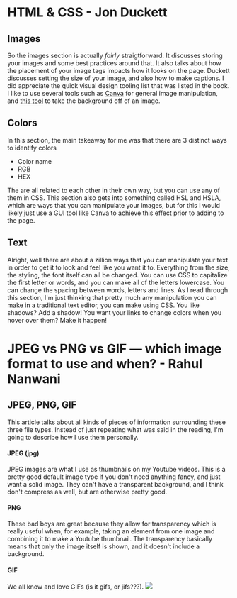 # HTML & CSS - Jon Duckett

## Images

So the images section is actually *fairly* straigtforward. It discusses storing your images and some best practices around that. It also talks about how the placement of your image tags impacts how it looks on the page. Duckett discusses setting the size of your image, and also how to make captions. I did appreciate the quick visual design tooling list that was listed in the book. I like to use several tools such as [Canva](https://canva.com) for general image manipulation, and [this tool](https://remove.bg) to take the background off of an image.

## Colors

In this section, the main takeaway for me was that there are 3 distinct ways to identify colors
* Color name
* RGB
* HEX

The are all related to each other in their own way, but you can use any of them in CSS. This section also gets into something called HSL and HSLA, which are ways that you can manipulate your images, but for this I would likely just use a GUI tool like Canva to achieve this effect prior to adding to the page.

## Text

Alright, well there are about a zillion ways that you can manipulate your text in order to get it to look and feel like you want it to. Everything from the size, the styling, the font itself can all be changed. You can use CSS to capitalize the first letter or words, and you can make all of the letters lowercase. You can change the spacing between words, letters and lines. As I read through this section, I'm just thinking that pretty much any manipulation you can make in a traditional text editor, you can make using CSS. You like shadows? Add a shadow! You want your links to change colors when you hover over them? Make it happen!

# JPEG vs PNG vs GIF — which image format to use and when? - Rahul Nanwani


## JPEG, PNG, GIF

This article talks about all kinds of pieces of information surrounding these three file types. Instead of just repeating what was said in the reading, I'm going to describe how I use them personally.

#### JPEG (jpg)

JPEG images are what I use as thumbnails on my Youtube videos. This is a pretty good default image type if you don't need anything fancy, and just want a solid image. They can't have a transparent background, and I think don't compress as well, but are otherwise pretty good. 

#### PNG
These bad boys are great because they allow for transparency which is really useful when, for example, taking an element from one image and combining it to make a Youtube thumbnail. The transparency basically means that only the image itself is shown, and it doesn't include a background.

#### GIF
We all know and love GIFs (is it gifs, or jifs???). 
![](https://media.giphy.com/media/26gsccje7r5WUrXsA/giphy.gif)
